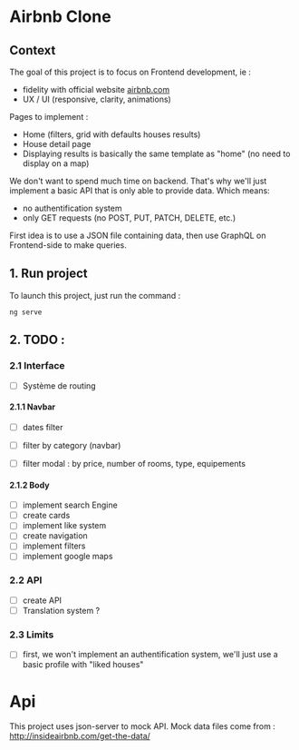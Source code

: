 # Airbnb Clone

## Context 
The goal of this project is to focus on Frontend development, ie :
- fidelity with official website [airbnb.com](https://airbnb.com)
- UX / UI (responsive, clarity, animations)

Pages to implement :
- Home (filters, grid with defaults houses results)
- House detail page
- Displaying results is basically the same template as "home" (no need to display on a map)

We don't want to spend much time on backend. That's why we'll just implement a basic API that is only able to provide data. 
Which means: 
- no authentification system
- only GET requests (no POST, PUT, PATCH, DELETE, etc.)

First idea is to use a JSON file containing data, then use GraphQL on Frontend-side to make queries.


## 1. Run project
To launch this project, just run the command : 
```
ng serve
```

## 2. TODO :

### 2.1 Interface
- [ ] Système de routing

#### 2.1.1 Navbar
- [ ] dates filter
- [ ] filter by category (navbar)
- [ ] filter modal : by price, number of rooms, type, equipements


#### 2.1.2 Body
- [ ] implement search Engine
- [ ] create cards
- [ ] implement like system
- [ ] create navigation
- [ ] implement filters
- [ ] implement google maps

### 2.2 API
- [ ] create API  
- [ ] Translation system ?

### 2.3 Limits

- [ ] first, we won't implement an authentification system, we'll just use a basic profile with "liked houses"


# Api
This project uses json-server to mock API.
Mock data files come from : http://insideairbnb.com/get-the-data/